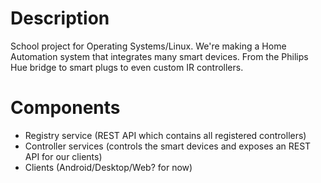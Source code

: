 # Description
School project for Operating Systems/Linux. We're making a Home Automation system that integrates many smart devices. From the Philips Hue bridge to smart plugs to even custom IR controllers. 

# Components
- Registry service (REST API which contains all registered controllers)
- Controller services (controls the smart devices and exposes an REST API for our clients)
- Clients (Android/Desktop/Web? for now)

